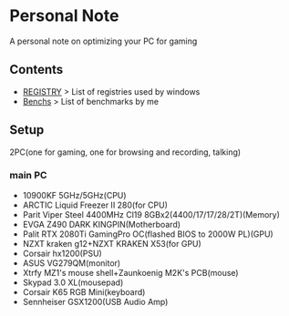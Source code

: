 # Personal Note
A personal note on optimizing your PC for gaming
## Contents
- [REGISTRY](/CONTENTS/REGISTRY/) > List of registries used by windows
- [Benchs](/CONTENTS/Benchs) > List of benchmarks by me
## Setup
2PC(one for gaming, one for browsing and recording, talking)
### main PC
- 10900KF 5GHz/5GHz(CPU)
- ARCTIC Liquid Freezer II 280(for CPU)
- Parit Viper Steel 4400MHz Cl19 8GBx2(4400/17/17/28/2T)(Memory)
- EVGA Z490 DARK KINGPIN(Motherboard)
- Palit RTX 2080Ti GamingPro OC(flashed BIOS to 2000W PL)(GPU)
- NZXT kraken g12+NZXT KRAKEN X53(for GPU)
- Corsair hx1200(PSU)
- ASUS VG279QM(monitor)
- Xtrfy MZ1's mouse shell+Zaunkoenig M2K's PCB(mouse)
- Skypad 3.0 XL(mousepad)
- Corsair K65 RGB Mini(keyboard)
- Sennheiser GSX1200(USB Audio Amp)
